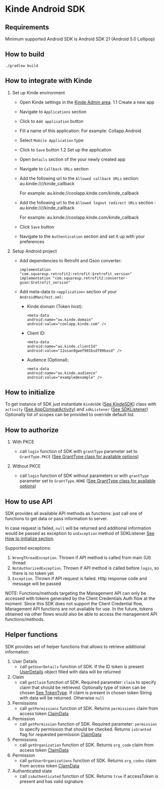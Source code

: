 # Kinde Android SDK
## Requirements
Minimum supported Android SDK is Android SDK 21 (Android 5.0 Lollipop)

## How to build
```
./gradlew build
```


## How to integrate with Kinde
1. Set up Kinde environment
   - Open Kinde settings in the [Kinde Admin area](https://app.kinde.com).
1.1 Create a new app
   - Navigate to `Applications` section
   - Click to `Add application` button
   - Fill a name of this application:
     For example:
        Collapp.Android  
   - Select `Mobile Application` type
   - Click to `Save` button
1.2 Set up the application
   - Open `Details` section of the your newly created app
   - Navigate to `Callback URLs` section
   - Add the following url to the `Allowed callback URLs` section:
         au.kinde://<your kinde url>//kinde_callback
   
      For example:
         au.kinde://coolapp.kinde.com/kinde_callback
   - Add the following url to the `Allowed logout redirect URLs` section :
         au.kinde://<your kinde url>//kinde_callback
    
     For example:
         au.kinde://coolapp.kinde.com/kinde_callback
   - Click `Save` button
   - Navigate to the `Authentication` section and set it up with your preferences

2. Setup Android project
   - Add dependencies to Retrofit and Gson converter:

         implementation "com.squareup.retrofit2:retrofit:$retrofit_version"
         implementation "com.squareup.retrofit2:converter-gson:$retrofit_version"

   - Add meta-data to `<application>` section of your `AndroidManifest.xml`:
      * Kinde domain (Token host):

            <meta-data
            android:name="au.kinde.domain"
            android:value="coolapp.kinde.com" />

      * Client ID:

            <meta-data
            android:name="au.kinde.clientId"
            android:value="12usan9gwef901bsdf09basd" />

      * Audience (Optional):

            <meta-data
            android:name="au.kinde.audience"
            android:value="example@example" />

## How to initialize
To get instance of SDK just instantiate `KindeSDK` ([See KindeSDK](/sdk/src/main/kotlin/au/kinde/sdk/KindeSDK.kt)) class with `activity` ([See AppCompatActivity](https://developer.android.com/reference/androidx/appcompat/app/AppCompatActivity)) and `sdkListener` ([See SDKListener](sdk/src/main/kotlin/au/kinde/sdk/SDKListener.kt))  
Optionally list of scopes can be provided to override default list.

## How to authorize
1. With PKCE
   - call `login` function of SDK with `grantType` parameter set to `GrantType.PKCE` ([See GrantType class for available options](sdk/src/main/kotlin/au/kinde/sdk/GrantType.kt))

2. Without PKCE
    - call `login` function of SDK without parameters or with `grantType` parameter set to `GrantType.NONE` ([See GrantType class for available options](sdk/src/main/kotlin/au/kinde/sdk/GrantType.kt))

## How to use API
SDK provides all available API methods as functions: just call one of functions to get data or pass information to server.

In case request is failed, `null` will be returned and additional information would be passed as exception to `onException` method of SDKListener [See How to initialize section](#how-to-initialize).

Supported exceptions:
1. `WrongThreadException`. Thrown if API method is called from main (UI) thread
2. `NotAuthorizedException`. Thrown if API method is called before `login`, so there is no token yet
3. `Exception`. Thrown if API request is failed. Http response code and message will be passed

NOTE:
Functions/methods targeting the Management API can only be accessed with tokens generated by the Client Credentials Auth flow at the moment. 
Since this SDK does not support the Client Credential flow, Management API functions are not available for use. 
In the future, tokens obtained via other flows would also be able to access the management API functions/methods.

## Helper functions
SDK provides set of helper functions that allows to retrieve additional information:
1. User Details
   - call `getUserDetails` function of SDK. If the ID token is present [UserDetails](sdk/src/main/kotlin/au/kinde/sdk/model/UserDetails.kt) object filled with data will be returned 
2. Claim
   - call `getClaim` function of SDK. Required parameter: `claim` to specify claim that should be retrieved. Optionally type of token can be chosen [See TokenType](sdk/src/main/kotlin/au/kinde/sdk/model/TokenType.kt). If claim is present in chosen token String with data will be returned. Otherwise `null`
3. Permissions
   - call `getPermissions` function of SDK. Returns `permissions` claim from access token [ClaimData](sdk/src/main/kotlin/au/kinde/sdk/model/ClaimData.kt) 
4. Permission
    - call `getPermission` function of SDK. Required parameter: `permission` to specify permission that should be checked. Returns `isGranted` flag for requested permission [ClaimData](sdk/src/main/kotlin/au/kinde/sdk/model/ClaimData.kt) 
5. Permissions
    - call `getOrganization` function of SDK. Returns `org_code` claim from access token [ClaimData](sdk/src/main/kotlin/au/kinde/sdk/model/ClaimData.kt)
6. Permission
    - call `getUserOrganizations` function of SDK. Returns `org_codes` claim from access token [ClaimData](sdk/src/main/kotlin/au/kinde/sdk/model/ClaimData.kt) 
7. Authenticated state
    - call `isAuthenticated` function of SDK. Returns `true` if accessToken is present and has valid signature 
